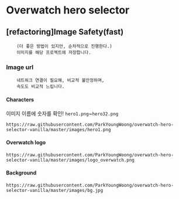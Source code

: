 # Overwatch hero selector

## [refactoring]Image Safety(fast)
```
    (더 좋은 방법이 있지만, 순차적으로 진행한다.)
    이미지를 해당 프로젝트에 저장합니다.
```
### Image url
```paintext
    네트워크 연결이 필요해, 비교적 불안정하며,
    속도도 비교적 느립니다.
```

#### Characters

이미지 이름에 숫자를 확인!
`hero1.png`~`hero32.png`

```url
https://raw.githubusercontent.com/ParkYoungWoong/overwatch-hero-selector-vanilla/master/images/hero1.png
```

#### Overwatch logo

```url
https://raw.githubusercontent.com/ParkYoungWoong/overwatch-hero-selector-vanilla/master/images/logo_overwatch.png
```

#### Background

```url
https://raw.githubusercontent.com/ParkYoungWoong/overwatch-hero-selector-vanilla/master/images/bg.jpg
```
